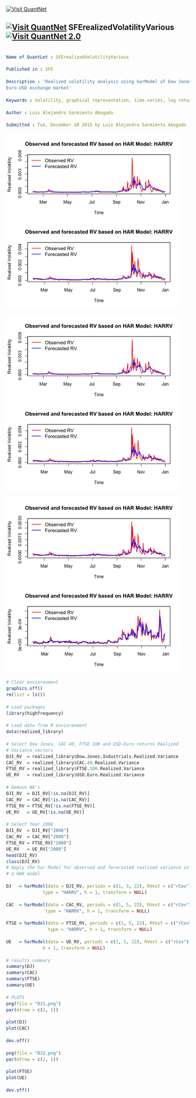 
[<img src="https://github.com/QuantLet/Styleguide-and-FAQ/blob/master/pictures/banner.png" width="880" alt="Visit QuantNet">](http://quantlet.de/index.php?p=info)

## [<img src="https://github.com/QuantLet/Styleguide-and-Validation-procedure/blob/master/pictures/qloqo.png" alt="Visit QuantNet">](http://quantlet.de/) **SFErealizedVolatilityVarious** [<img src="https://github.com/QuantLet/Styleguide-and-Validation-procedure/blob/master/pictures/QN2.png" width="60" alt="Visit QuantNet 2.0">](http://quantlet.de/d3/ia)

```yaml

Name of QuantLet : SFErealizedVolatilityVarious

Published in : SFE

Description : 'Realized volatility analysis using harModel of Dow Jones, CAC 50, FTSE 100 and
Euro-USD exchange market'

Keywords : Volatility, graphical representation, time-series, log returns, variance

Author : Luis Alejandro Sarmiento Abogado

Submitted : Tue, December 28 2015 by Luis Alejandro Sarmiento Abogado

```

![Picture1](DJ1.png)

![Picture2](DJ1A.png)

![Picture3](DJ2.png)


```r
# Clear enviorenment
graphics.off()
rm(list = ls())

# Load packages
library(highfrequency)

# Load data from R enviorenment
data(realized_library)

# Select Dow Jones, CAC 40, FTSE 100 and USD-Euro returns Realized
# Variance vectors
DJI_RV  = realized_library$Dow.Jones.Industrials.Realized.Variance
CAC_RV  = realized_library$CAC.40.Realized.Variance
FTSE_RV = realized_library$FTSE.100.Realized.Variance
UE_RV   = realized_library$USD.Euro.Realized.Variance

# Remove NA's
DJI_RV  = DJI_RV[!is.na(DJI_RV)]
CAC_RV  = CAC_RV[!is.na(CAC_RV)]
FTSE_RV = FTSE_RV[!is.na(FTSE_RV)]
UE_RV   = UE_RV[!is.na(UE_RV)]

# Select Year 2008
DJI_RV  = DJI_RV["2008"]
CAC_RV  = CAC_RV["2008"]
FTSE_RV = FTSE_RV["2008"]
UE_RV   = UE_RV["2008"]
head(DJI_RV)
class(DJI_RV)
# Apply the har Model for observed and forecasted realized variance in
# a HAR model

DJ   = harModel(data = DJI_RV, periods = c(1, 5, 22), RVest = c("rCov"), 
              type = "HARRV", h = 1, transform = NULL)

CAC  = harModel(data = CAC_RV, periods = c(1, 5, 22), RVest = c("rCov"), 
               type = "HARRV", h = 1, transform = NULL)

FTSE = harModel(data = FTSE_RV, periods = c(1, 5, 22), RVest = c("rCov"), 
                type = "HARRV", h = 1, transform = NULL)

UE   = harModel(data = UE_RV, periods = c(1, 5, 22), RVest = c("rCov"), type = "HARRV", 
              h = 1, transform = NULL)

# results summary
summary(DJ)
summary(CAC)
summary(FTSE)
summary(UE)

# PLOTS
png(file = "DJ1.png")
par(mfrow = c(2, 1))

plot(DJ)
plot(CAC)

dev.off()

png(file = "DJ2.png")
par(mfrow = c(2, 1))

plot(FTSE)
plot(UE)

dev.off()


```
